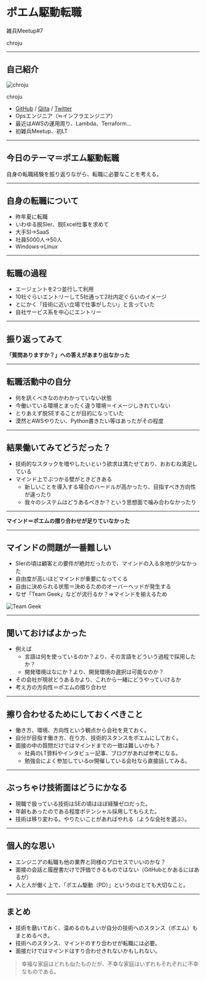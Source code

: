 # ポエム駆動転職

雑兵Meetup#7

chroju

---

## 自己紹介

![chroju](https://en.gravatar.com/userimage/112557146/b0bb9918ea567d117d4745f14fb3822a.jpg?size=200)

chroju

* [GitHub](https://github.com/chroju) / [Qiita](http://qiita.com/chroju) / [Twitter](https://twitter.com/chroju)
* Opsエンジニア（≒インフラエンジニア）
* 最近はAWSの運用周り、Lambda、Terraform...
* 初雑兵Meetup、初LT

---

## 今日のテーマ＝ポエム駆動転職

自身の転職経験を振り返りながら、転職に必要なことを考える。

---

## 自身の転職について

* 昨年夏に転職
* いわゆる脱SIer、脱Excel仕事を求めて
* 大手SI→SaaS
* 社員5000人→50人
* Windows→Linux

---

## 転職の過程

* エージェントを2つ並行して利用
* 10社ぐらいエントリーして5社通って2社内定ぐらいのイメージ
* とにかく「技術に近い立場で仕事がしたい」と言っていた
* 自社サービス系を中心にエントリー

---

## 振り返ってみて

**「質問ありますか？」への答えがあまり出なかった**

---

## 転職活動中の自分

* 何を訊くべきなのかわかっていない状態
* 今働いている環境とまったく違う環境＝イメージしきれていない
* とりあえず脱SEすることが目的になっていた
* 漠然とAWSやりたい、Python書きたい等はあったがその程度

---

## 結果働いてみてどうだった？

* 技術的なスタックを増やしたいという欲求は満たせており、おおむね満足している
* マインド上でぶつかる壁がときどきある
  * 新しいことを導入する場合のハードルが高かったり、目指すべき方向性が違ったり
  * 我々のシステムはどうあるべきか？という思想面で噛み合わなかったり

---

**マインド＝ポエムの摺り合わせが足りていなかった**

---

## マインドの問題が一番難しい

* SIerの頃は顧客との要件が絶対だったので、マインドの入る余地が少なかった
* 自由度が高いほどマインドが重要になってくる
* 自由に決められる状態＝決めるためのオーバーヘッドが発生する
* なぜ「Team Geek」などが流行るか？⇒マインドを揃えるため

![Team Geek](http://images-jp.amazon.com/images/P/4873116309.09._SCLZZZZZZZ_.jpg)

---

## 聞いておけばよかった

* 例えば
  * 言語は何を使っているのか？より、その言語をどういう過程で採用したか？
  * 開発環境はなにか？より、開発環境の選択は可能なのか？
* その会社が現状どうあるかより、これから一緒にどうやっていけるか
* 考え方の方向性＝ポエムの摺り合わせ

---

## 擦り合わせるためにしておくべきこと

* 働き方、環境、方向性という観点から会社を見ておく。
* 自分が目指す働き方、在り方、技術的スタンスをポエムにしておく。
* 面接の中の質問だけではマインドまでの一致は難しいかも？
  * 社員のLT資料やインタビュー記事、ブログがあれば参考になる。
  * 勉強会によく参加しているor開催している会社なら直接話してみる。

---

## ぶっちゃけ技術面はどうにかなる

* 現職で扱っている技術はSEの頃はほぼ経験ゼロだった。
* 年齢もあったのである程度ポテンシャル採用してもらえた。
* 技術は移り変わる。やりたいことがあればやれる（ような会社を選ぶ）。

---

## 個人的な思い

* エンジニアの転職も他の業界と同様のプロセスでいいのかな？
* 面接の会話と履歴書だけで評価できるものではない（GitHubとかあるにはあるが）
* 人と人が働く上で、「ポエム駆動（PD）」というのはとても大切なこと。

---

## まとめ

* 技術を磨いておく、温めるのもよいが自分の技術へのスタンス（ポエム）もまとめるべき。
* 技術へのスタンス、マインドのすり合わせが転職には必要。
* 面接だけではマインドはすり合わせきれないかもしれない。

> 幸福な家庭はどれも似たものだが、不幸な家庭はいずれもそれぞれに不幸なものである。

